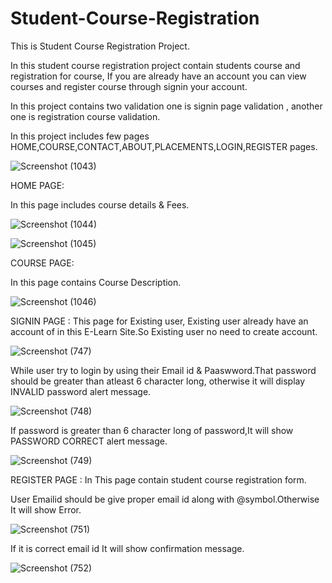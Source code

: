
# Student-Course-Registration
This is Student Course Registration Project.

In this student course registration project contain students course and registration for course, If you are already have an account you can view courses and register course through signin your account.

In this project contains two validation one is signin page validation , another one is registration course validation.

In this project includes few pages HOME,COURSE,CONTACT,ABOUT,PLACEMENTS,LOGIN,REGISTER pages.

![Screenshot (1043)](https://user-images.githubusercontent.com/88303327/130603652-dd16fc78-2dca-46ab-b32f-7b49a314ac03.png)

HOME PAGE:

In this page includes course details & Fees.

![Screenshot (1044)](https://user-images.githubusercontent.com/88303327/130604281-7e698107-e3fc-4440-a0aa-edfe335deb85.png)

![Screenshot (1045)](https://user-images.githubusercontent.com/88303327/130604528-97a8113a-4542-415e-9831-49f95f62ad65.png)

COURSE PAGE:
 
 In this page contains Course Description.
 
 ![Screenshot (1046)](https://user-images.githubusercontent.com/88303327/130605666-770fc046-96a2-4f19-8ac2-b3bba77cf8be.png)



SIGNIN PAGE : This page for Existing user, Existing user already have an account of in this E-Learn Site.So Existing user no need to create account.

![Screenshot (747)](https://user-images.githubusercontent.com/88303327/128156544-4844614a-a138-4e54-bcb5-fb74006e5e73.png)

While user try to login by using their Email id & Paaswword.That password should be greater than atleast 6 character long, otherwise it will display INVALID password alert message.

![Screenshot (748)](https://user-images.githubusercontent.com/88303327/128156983-67ce79be-d695-4d6f-94b2-46d5bbfe68e7.png)

If password is greater than 6 character long of password,It will show PASSWORD CORRECT alert message.

![Screenshot (749)](https://user-images.githubusercontent.com/88303327/128157309-792f32f7-052d-4861-b1fb-103d56e90939.png)

REGISTER PAGE : In This page contain student course registration form.

User Emailid should be give proper email id along with @symbol.Otherwise It will show Error.

![Screenshot (751)](https://user-images.githubusercontent.com/88303327/128158332-581bac2b-96a4-4fd9-bf04-f1caf27933b9.png)

If it is correct email id It will show confirmation message.

![Screenshot (752)](https://user-images.githubusercontent.com/88303327/128158594-785df408-03a9-4341-bd55-87a4b2ff3bc5.png)
